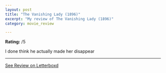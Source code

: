```yaml
---
layout: post
title: "The Vanishing Lady (1896)"
excerpt: "My review of The Vanishing Lady (1896)"
category: movie_review

---
```


**Rating:** /5

I done think he actually made her disappear

<hr>

[See Review on Letterboxd](https://boxd.it/4Q27DD)
